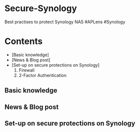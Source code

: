 # Secure-Synology
Best practises to protect Synology NAS  #APLens #Synology

# Contents
* [Basic knowledge]
* [News & Blog post]
* [Set-up on secure protections on Synology]
    1. Firewall
    2. 2-Factor Authentication

## Basic knowledge

## News & Blog post

## Set-up on secure protections on Synology

